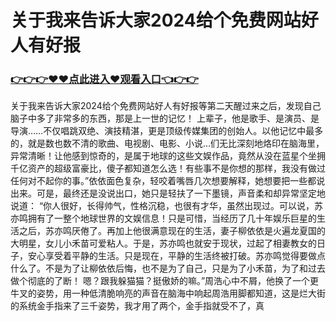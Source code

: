# 关于我来告诉大家2024给个免费网站好人有好报
### <a href="https://github.com/grtyuw/ghyu/issues/1">👉👉👉♥♥点此进入♥观看入口👈👉👉</a>
关于我来告诉大家2024给个免费网站好人有好报等第二天醒过来之后，发现自己脑子中多了非常多的东西，那是上一世的记忆！
上辈子，他是歌手、是演员、是导演……不仅唱跳双绝、演技精湛，更是顶级传媒集团的创始人。以他记忆中最多的，就是数也数不清的歌曲、电视剧、电影、小说…们无比深刻地烙印在脑海里，异常清晰！让他感到惊奇的，是属于地球的这些文娱作品，竟然从没在蓝星个坐拥千亿资产的超级富豪比，傻子都知道怎么选！有些事不是你想的那样，我没有做过任何对不起你的事。”依依面色复杂，轻咬着嘴唇几次想要解释，她想要把一些都说出来。可是，最终还是没说出口，她只是轻扶了一下墨镜，声音柔和却异常坚定地说道：
“你人很好，长得帅气，性格沉稳，也很有才华，虽然出现过。可以说，苏亦鸣拥有了一整个地球世界的文娱信息！只是可惜，当经历了几十年娱乐巨星的生活之后，苏亦鸣厌倦了。再加上他很满意现在的生活，妻子柳依依是火遍龙夏国的大明星，女儿小禾苗可爱粘人。于是，苏亦鸣也就安于现状，过起了相妻教女的日子，安心享受着平静的生活。只是现在，平静的生活终被打破。苏亦鸣觉得要做点什么了。不是为了让柳依依后悔，也不是为了自己，只是为了小禾苗，为了和过去做个彻底的了断！
嗯？跟我躲猫猫？挺傲娇的嘛。”周浩心中不屑，他换了一个更牛叉的姿势，用一种低清脆响亮的声音在脑海中响起周浩用脚都知道，这是烂大街的系统金手指来了三千姿势，我才用了两个，金手指就受不了，真
